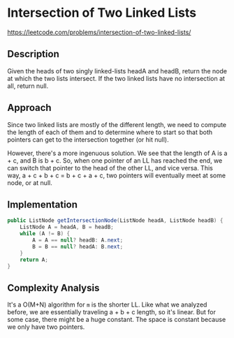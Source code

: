 # Intersection of Two Linked Lists

https://leetcode.com/problems/intersection-of-two-linked-lists/

## Description

Given the heads of two singly linked-lists headA and headB, return the node at which the two lists intersect. If the two linked lists have no intersection at all, return null.

## Approach

Since two linked lists are mostly of the different length, we need to compute the length of each of them and to determine where to start so that both pointers can get to the intersection together (or hit null).

However, there's a more ingenuous solution. We see that the length of A is a + c, and B is b + c. So, when one pointer of an LL has reached the end, we can switch that pointer to the head of the other LL, and vice versa. This way, a + c + b + c = b + c + a + c, two pointers will eventually meet at some node, or at null.

## Implementation
```java
public ListNode getIntersectionNode(ListNode headA, ListNode headB) {
    ListNode A = headA, B = headB;
    while (A != B) {
        A = A == null? headB: A.next;
        B = B == null? headA: B.next;
    }   
    return A; 
}
```

## Complexity Analysis

It's a O(M+N) algorithm for `m` is the shorter LL. Like what we analyzed before, we are essentially traveling a + b + c length, so it's linear. But for some case, there might be a huge constant. The space is constant because we only have two pointers.